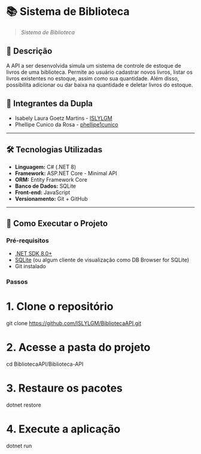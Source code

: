 
# 📚 Sistema de Biblioteca

> *Sistema de Biblioteca*

## 🧾 Descrição

 A API a ser desenvolvida simula um sistema de controle de estoque de livros de uma biblioteca. Permite ao usuário cadastrar novos livros, listar os livros existentes no estoque, assim como sua quantidade. Além disso, possibilita adicionar ou dar baixa na quantidade e deletar livros do estoque.

## 👥 Integrantes da Dupla

- Isabely Laura Goetz Martins - [ISLYLGM](https://github.com/ISLYLGM)
- Phellipe Cunico da Rosa - [phellipe1cunico](https://github.com/phellipe1cunico)

---

## 🛠️ Tecnologias Utilizadas

- **Linguagem:** C# (.NET 8)
- **Framework:** ASP.NET Core - Minimal API
- **ORM:** Entity Framework Core
- **Banco de Dados:** SQLite
- **Front-end:** JavaScript
- **Versionamento:** Git + GitHub

---

## 🚀 Como Executar o Projeto

### Pré-requisitos

- [.NET SDK 8.0+](https://dotnet.microsoft.com/en-us/download)
- [SQLite](https://www.sqlite.org/download.html) (ou algum cliente de visualização como DB Browser for SQLite)
- Git instalado

### Passos

# 1. Clone o repositório
git clone https://github.com/ISLYLGM/BibliotecaAPI.git

# 2. Acesse a pasta do projeto
cd BibliotecaAPI/Biblioteca-API

# 3. Restaure os pacotes
dotnet restore

# 4. Execute a aplicação
dotnet run
